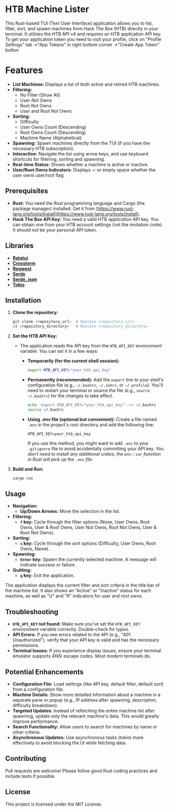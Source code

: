 # HTB Machine Lister

This Rust-based TUI (Text User Interface) application allows you to list, filter, sort, and spawn machines from Hack The Box (HTB) directly in your terminal. It utilizes the HTB API v4 and requires an HTB application API key.
To get your application token you need to visit your profile, click on "Profile Settings" tab ->"App Tokens" in right bottom corner ->"Create App Token" button

# Features

*   **List Machines:** Displays a list of both active and retired HTB machines.
*   **Filtering:**
    *   No Filter (Show All)
    *   User *Not* Owns
    *   Root *Not* Owns
    *   User and Root *Not* Owns
*   **Sorting:**
    *   Difficulty
    *   User Owns Count (Descending)
    *   Root Owns Count (Descending)
    *   Machine Name (Alphabetical)
*   **Spawning:** Spawn machines directly from the TUI (if you have the necessary HTB subscription).
*   **Interactive:** Navigate the list using arrow keys, and use keyboard shortcuts for filtering, sorting and spawning.
*   **Real-time Status:** Shows whether a machine is active or inactive.
* **User/Root Owns Indicators:** Displays ✓ or empty space whether the user owns user/root flag.

## Prerequisites

*   **Rust:**  You need the Rust programming language and Cargo (the package manager) installed.  Get it from [https://www.rust-lang.org/tools/install](https://www.rust-lang.org/tools/install).
*   **Hack The Box API Key:** You need a valid HTB *application* API key.  You can obtain one from your HTB account settings (not the invitation code). It should *not* be your personal API token.

## Libraries

*   [**Ratatui**](https://ratatui.rs/) 
*   [**Crossterm**](https://docs.rs/crossterm/latest/crossterm/)
*   [**Reqwest**](https://docs.rs/reqwest/latest/reqwest/)
*   [**Serde**](https://serde.rs/)
*   [**Serde_json**](https://github.com/serde-rs/json)
*   [**Tokio**](https://tokio.rs/)

## Installation

1.  **Clone the repository:**

    ```bash
    git clone <repository_url>  # Replace <repository_url>
    cd <repository_directory>   # Replace <repository_directory>
    ```

2.  **Set the HTB API Key:**

    *   The application reads the API key from the `HTB_API_KEY` environment variable. You can set it in a few ways:
        *   **Temporarily (for the current shell session):**

            ```bash
            export HTB_API_KEY="your_htb_api_key"
            ```
        *  **Permanently (recommended):** Add the `export` line to your shell's configuration file (e.g., `~/.bashrc`, `~/.zshrc`, or `~/.profile`).  You'll need to restart your terminal or source the file (e.g., `source ~/.bashrc`) for the changes to take effect.

            ```bash
            echo 'export HTB_API_KEY="your_htb_api_key"' >> ~/.bashrc
            source ~/.bashrc
            ```

        * **Using .env file (optional but convenient):** Create a file named `.env` in the project's root directory and add the following line:
           ```
           HTB_API_KEY=your_htb_api_key
           ```
           If you use this method, you might want to add `.env` to your `.gitignore` file to avoid accidentally committing your API key. *You don't need to install any additional crates; the `env::var` function in Rust will pick up the `.env` file.*

3.  **Build and Run:**

    ```bash
    cargo run
    ```

## Usage

*   **Navigation:**
    *   **Up/Down Arrows:** Move the selection in the list.
*   **Filtering:**
    *   **`f` key:** Cycle through the filter options (None, User Owns, Root Owns, User & Root Owns, User Not Owns, Root Not Owns, User & Root Not Owns).
*   **Sorting:**
    *   **`s` key:** Cycle through the sort options (Difficulty, User Owns, Root Owns, Name).
*   **Spawning:**
    *   **`Enter` key:** Spawn the currently selected machine.  A message will indicate success or failure.
*   **Quitting:**
    *   **`q` key:** Exit the application.

The application displays the current filter and sort criteria in the title bar of the machine list.  It also shows an "Active" or "Inactive" status for each machine, as well as "U" and "R" indicators for user and root owns.

## Troubleshooting

*   **`HTB_API_KEY` not found:** Make sure you've set the `HTB_API_KEY` environment variable correctly. Double-check for typos.
*   **API Errors:** If you see errors related to the API (e.g., "401 Unauthorized"), verify that your API key is valid and has the necessary permissions.
*   **Terminal Issues:** If you experience display issues, ensure your terminal emulator supports ANSI escape codes. Most modern terminals do.

## Potential Enhancements

*   **Configuration File:** Load settings (like API key, default filter, default sort) from a configuration file.
*   **Machine Details:** Show more detailed information about a machine in a separate pane or popup (e.g., IP address after spawning, description, difficulty breakdown).
*   **Targeted Updates:** Instead of refetching the entire machine list after spawning, update only the relevant machine's data. This would greatly improve performance.
*   **Search Functionality:** Allow users to search for machines by name or other criteria.
*   **Asynchronous Updates:** Use asynchronous tasks (tokio) more effectively to avoid blocking the UI while fetching data.

## Contributing

Pull requests are welcome! Please follow good Rust coding practices and include tests if possible.

## License

This project is licensed under the MIT License.
